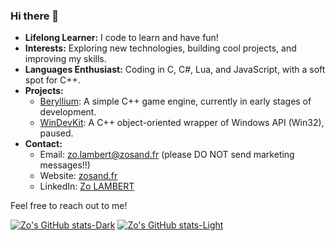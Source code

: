 ### Hi there 👋

<!--
**ZoSand/ZoSand** is a ✨ _special_ ✨ repository because its `README.md` (this file) appears on your GitHub profile.

Here are some ideas to get you started:

- 🔭 I’m currently working on ...
- 🌱 I’m currently learning ...
- 👯 I’m looking to collaborate on ...
- 🤔 I’m looking for help with ...
- 💬 Ask me about ...
- 📫 How to reach me: ...
- 😄 Pronouns: ...
- ⚡ Fun fact: ...
-->

- **Lifelong Learner:** I code to learn and have fun!
- **Interests:** Exploring new technologies, building cool projects, and improving my skills.
- **Languages Enthusiast:** Coding in C, C#, Lua, and JavaScript, with a soft spot for C++.
- **Projects:**
  - [Beryllium](https://github.com/ZoSand/Beryllium): A simple C++ game engine, currently in early stages of development.
  - [WinDevKit](https://github.com/ZoSand/WinDevKit): A C++ object-oriented wrapper of Windows API (Win32), paused.
- **Contact:**
  - Email: [zo.lambert@zosand.fr](mailto:zo.lambert@zosand.fr) (please DO NOT send marketing messages!!) 
  - Website: [zosand.fr](https://zosand.fr)
  - LinkedIn: [Zo LAMBERT](https://www.linkedin.com/in/zo-lambert/)

Feel free to reach out to me!



[![Zo's GitHub stats-Dark](https://github-readme-stats.vercel.app/api?username=zosand&show_icons=true&theme=dark#gh-dark-mode-only)](https://github.com/ZoSand#gh-dark-mode-only)
[![Zo's GitHub stats-Light](https://github-readme-stats.vercel.app/api?username=zosand&show_icons=true&theme=default#gh-light-mode-only)](https://github.com/zosand#gh-light-mode-only)
